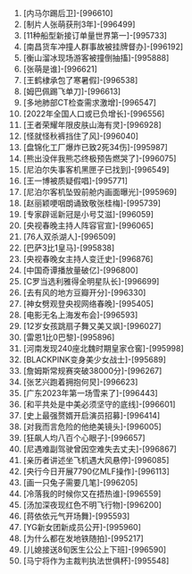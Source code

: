 
1. [内马尔踢后卫]-[996610]
1. [制片人张萌获刑3年]-[996499]
1. [11种船型新接订单量世界第一]-[995733]
1. [南昌货车冲撞人群事故被挂牌督办]-[996192]
1. [衡山溜冰现场游客被撞倒抽搐]-[995888]
1. [张萌是谁]-[996621]
1. [王鹤棣承包了寒暑假]-[996538]
1. [姆巴佩踢飞单刀]-[996613]
1. [多地肺部CT检查需求激增]-[996547]
1. [2022年全国人口或已负增长]-[996556]
1. [王者荣耀年限皮肤山海有灵]-[996928]
1. [怪就怪秋裤挡住了风]-[996040]
1. [盘锦化工厂爆炸已致2死34伤]-[995987]
1. [熊出没伴我熊芯终极预告燃哭了]-[996075]
1. [尼泊尔失事客机黑匣子已找到]-[996549]
1. [王一博被质疑假唱]-[995771]
1. [尼泊尔客机坠毁前舱内画面曝光]-[995969]
1. [赵丽颖哽咽朗诵致敬张桂梅]-[995739]
1. [专家辟谣新冠是小号艾滋]-[996059]
1. [央视春晚主持人阵容官宣]-[996065]
1. [76人双杀湖人]-[996509]
1. [巴萨3比1皇马]-[995838]
1. [央视春晚女主持人变迁史]-[996876]
1. [中国奇谭播放量破亿]-[996800]
1. [C罗当选利雅得全明星队长]-[996699]
1. [去有风的地方豆瓣开分]-[996330]
1. [神女劈观登央视网络春晚]-[995405]
1. [电影无名上海发布会]-[996593]
1. [12岁女孩跳扇子舞又美又飒]-[996027]
1. [雷恩1比0巴黎]-[995896]
1. [河南发现240座北魏时期皇家仓窖]-[995998]
1. [BLACKPINK变身美少女战士]-[995689]
1. [詹姆斯常规赛突破38000分]-[996267]
1. [张艺兴跑着拥抱何炅]-[996623]
1. [广东2023年第一场雪来了]-[996443]
1. [和平共处是中美必须坚守的底线]-[996601]
1. [史上最强赘婿开启演员招募]-[996414]
1. [对我而言危险的他绝美镜头]-[996005]
1. [狂飙人均八百个心眼子]-[996657]
1. [尼遇难副驾驶曾因空难失去丈夫]-[996867]
1. [亲历者讲述坐飞机遇大风悬停]-[996085]
1. [央行今日开展7790亿MLF操作]-[996113]
1. [画一只兔子需要几笔]-[996205]
1. [冷落我的时候你又在捂热谁]-[996559]
1. [汤加深夜现红色不明飞行物]-[996200]
1. [蒋依依元气开场舞]-[995593]
1. [YG新女团新成员公开]-[995960]
1. [为什么都在发地铁随拍]-[995217]
1. [儿媳接送8旬医生公公上下班]-[996590]
1. [马宁将作为主裁判执法世俱杯]-[995548]